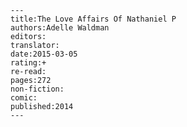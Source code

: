 
    ---
    title:The Love Affairs Of Nathaniel P
    authors:Adelle Waldman
    editors:
    translator:
    date:2015-03-05
    rating:+
    re-read:
    pages:272
    non-fiction:
    comic:
    published:2014
    ---

    